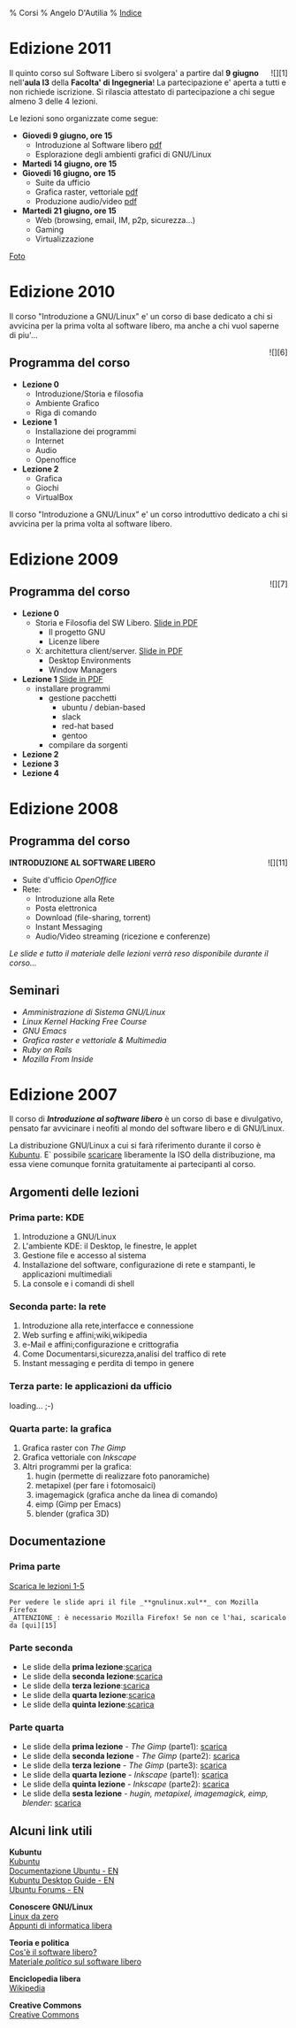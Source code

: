 % Corsi
% Angelo D'Autilia
% [Indice](00-Indice.html)

# Edizione 2011

<div style="float:right; padding-left: 10px;">![][1]</div>

Il quinto corso sul Software Libero si svolgera' a partire dal **9 giugno** nell'**aula I3** della **Facolta' di Ingegneria**! La partecipazione e' aperta a tutti e non richiede iscrizione. Si rilascia attestato di partecipazione a chi segue almeno 3 delle 4 lezioni.

Le lezioni sono organizzate come segue:

* **Giovedi 9 giugno, ore 15**
    * Introduzione al Software libero [pdf][2]
    * Esplorazione degli ambienti grafici di GNU/Linux
* **Martedi 14 giugno, ore 15**
* **Giovedi 16 giugno, ore 15**
    * Suite da ufficio
    * Grafica raster, vettoriale [pdf][3]
    * Produzione audio/video [pdf][4]
* **Martedi 21 giugno, ore 15**
    * Web (browsing, email, IM, p2p, sicurezza...)
    * Gaming
    * Virtualizzazione

[Foto][5]

# Edizione 2010

Il corso "Introduzione a GNU/Linux" e' un corso di base dedicato a chi si avvicina per la prima volta al software libero, ma anche a chi vuol saperne di piu'...

<div style="float:right; padding-left: 10px;">![][6]</div>

##  Programma del corso

* **Lezione 0**
    * Introduzione/Storia e filosofia
    * Ambiente Grafico
    * Riga di comando
* **Lezione 1**
    * Installazione dei programmi
    * Internet
    * Audio
    * Openoffice
* **Lezione 2**
    * Grafica
    * Giochi
    * VirtualBox

Il corso "Introduzione a GNU/Linux" e' un corso introduttivo dedicato a chi si avvicina per la prima volta al software libero.

# Edizione 2009

<div style="float:right; padding-left: 10px;">![][7]</div>

##  Programma del corso

* **Lezione 0**
    * Storia e Filosofia del SW Libero. [Slide in PDF][8]
        * Il progetto GNU
        * Licenze libere
    * X: architettura client/server. [Slide in PDF][9]
        * Desktop Environments
        * Window Managers
* **Lezione 1** [Slide in PDF][10]
    * installare programmi
        * gestione pacchetti
            * ubuntu / debian-based
            * slack
            * red-hat based
            * gentoo
        * compilare da sorgenti
* **Lezione 2**
* **Lezione 3**
* **Lezione 4**

# Edizione 2008

##  Programma del corso

<div style="float:right; padding-left: 10px;">![][11]</div>

**INTRODUZIONE AL SOFTWARE LIBERO**

* Suite d'ufficio _OpenOffice_
* Rete:
    * Introduzione alla Rete
    * Posta elettronica
    * Download (file-sharing, torrent)
    * Instant Messaging
    * Audio/Video streaming (ricezione e conferenze)

_Le slide e tutto il materiale delle lezioni verrà reso disponibile durante il corso..._

##  Seminari

* _Amministrazione di Sistema GNU/Linux_
* _Linux Kernel Hacking Free Course_
* _GNU Emacs_
* _Grafica raster e vettoriale &amp; Multimedia_
* _Ruby on Rails_
* _Mozilla From Inside_


# Edizione 2007

Il corso di _**Introduzione al software libero**_ è un corso di base e divulgativo, pensato far avvicinare i neofiti al mondo del software libero e di GNU/Linux.

La distribuzione GNU/Linux a cui si farà riferimento durante il corso è [Kubuntu][12]. E` possibile [scaricare][13] liberamente la ISO della distribuzione, ma essa viene comunque fornita gratuitamente ai partecipanti al corso.

##  Argomenti delle lezioni

###  Prima parte: KDE

1. Introduzione a GNU/Linux
2. L'ambiente KDE: il Desktop, le finestre, le applet
3. Gestione file e accesso al sistema
4. Installazione del software, configurazione di rete e stampanti, le applicazioni multimediali
5. La console e i comandi di shell

###  Seconda parte: la rete

1. Introduzione alla rete,interfacce e connessione
2. Web surfing e affini;wiki,wikipedia
3. e-Mail e affini;configurazione e crittografia
4. Come Documentarsi,sicurezza,analisi del traffico di rete
5. Instant messaging e perdita di tempo in genere

###  Terza parte: le applicazioni da ufficio

loading...&nbsp;;-)

###  Quarta parte: la grafica

1. Grafica raster con _The Gimp_
2. Grafica vettoriale con _Inkscape_
3. Altri programmi per la grafica:
    1. hugin (permette di realizzare foto panoramiche)
    2. metapixel (per fare i fotomosaici)
    3. imagemagick (grafica anche da linea di comando)
    4. eimp (Gimp per Emacs)
    5. blender (grafica 3D)

##  Documentazione

###  Prima parte

[Scarica le lezioni 1-5][14]

    Per vedere le slide apri il file _**gnulinux.xul**_ con Mozilla Firefox
    _ATTENZIONE_: è necessario Mozilla Firefox! Se non ce l'hai, scaricalo da [qui][15]

### Parte seconda

* Le slide della **prima lezione**:[scarica][16]
* Le slide della **seconda lezione**:[scarica][17]
* Le slide della **terza lezione**:[scarica][18]
* Le slide della **quarta lezione**:[scarica][19]
* Le slide della **quinta lezione**:[scarica][20]

### Parte quarta

* Le slide della **prima lezione** \- _The Gimp_ (parte1): [scarica][21]
* Le slide della **seconda lezione** \- _The Gimp_ (parte2): [scarica][22]
* Le slide della **terza lezione** \- _The Gimp_ (parte3): [scarica][23]
* Le slide della **quarta lezione** \- _Inkscape_ (parte1): [scarica][24]
* Le slide della **quinta lezione** \- _Inkscape_ (parte2): [scarica][25]
* Le slide della **sesta lezione** \- _hugin, metapixel, imagemagick, eimp, blender_: [scarica][26]

##  Alcuni link utili

**Kubuntu**  
[Kubuntu][27]  
[Documentazione Ubuntu - EN][28]  
[Kubuntu Desktop Guide - EN][29]  
[Ubuntu Forums - EN][30]  

**Conoscere GNU/Linux**  
[Linux da zero][31]  
[Appunti di informatica libera][32]  

**Teoria e politica**  
[Cos'è il software libero?][33]  
[Materiale _politico_ sul software libero][34]  

**Enciclopedia libera**  
[Wikipedia][35]  

**Creative Commons**  
[Creative Commons][36]  

[1]: http://story.salug.it/wiki/upload/thumb/c/c3/Corso2011.png/250px-Corso2011.png
[2]: http://story.salug.it/~public/corso/2011/lez1.pdf "http://story.salug.it/~public/corso/2011/lez1.pdf"
[3]: http://story.salug.it/~public/corso/2011/lez3.pdf "http://story.salug.it/~public/corso/2011/lez3.pdf"
[4]: http://story.salug.it/~public/corso/2011/lez3-b.pdf "http://story.salug.it/~public/corso/2011/lez3-b.pdf"
[5]: http://gallery.salug.it "http://gallery.salug.it"
[6]: http://story.salug.it/wiki/upload/thumb/d/d1/Corso2010.png/250px-Corso2010.png
[7]: http://story.salug.it/wiki/upload/thumb/7/71/Locanda2.png/250px-Locanda2.png
[8]: http://story.salug.it/~public/corso/2009/lez1-gnu.pdf "http://story.salug.it/~public/corso/2009/lez1-gnu.pdf"
[9]: http://story.salug.it/~public/corso/2009/lez1-xorg.pdf "http://story.salug.it/~public/corso/2009/lez1-xorg.pdf"
[10]: http://story.salug.it/~public/corso/2009/lezione2-pacchetti.pdf "http://story.salug.it/~public/corso/2009/lezione2-pacchetti.pdf"
[11]: http://story.salug.it/wiki/upload/thumb/8/8d/Corso2008-introduzione-al-software-libero.jpg/200px-Corso2008-introduzione-al-software-libero.jpg
[12]: http://www.kubuntu.org "http://www.kubuntu.org"
[13]: http://na.mirror.garr.it/mirrors/ubuntu-releases/kubuntu/edgy/kubuntu-6.10-desktop-i386.iso "http://na.mirror.garr.it/mirrors/ubuntu-releases/kubuntu/edgy/kubuntu-6.10-desktop-i386.iso"
[14]: http://salug.it/~haku/CorsoGNULinux/Lezioni.tar.gz "http://salug.it/~haku/CorsoGNULinux/Lezioni.tar.gz"
[15]: http://www.mozillaitalia.it/archive/index.html#p1 "http://www.mozillaitalia.it/archive/index.html#p1"
[16]: http://salug.it/~benet/rete1.zip "http://salug.it/~benet/rete1.zip"
[17]: http://salug.it/~benet/rete22.zip "http://salug.it/~benet/rete22.zip"
[18]: http://salug.it/~benet/rete3.zip "http://salug.it/~benet/rete3.zip"
[19]: http://salug.it/~benet/rete4.zip "http://salug.it/~benet/rete4.zip"
[20]: http://salug.it/~benet/rete5.zip "http://salug.it/~benet/rete5.zip"
[21]: http://story.salug.it/~public/corso/2007/gimp-parte1.pdf "http://story.salug.it/~public/corso/2007/gimp-parte1.pdf"
[22]: http://story.salug.it/~public/corso/2007/gimp-parte2.pdf "http://story.salug.it/~public/corso/2007/gimp-parte2.pdf"
[23]: http://story.salug.it/~public/corso/2007/gimp-parte3.pdf "http://story.salug.it/~public/corso/2007/gimp-parte3.pdf"
[24]: http://story.salug.it/~public/corso/2007/inkscape-parte1.pdf "http://story.salug.it/~public/corso/2007/inkscape-parte1.pdf"
[25]: http://story.salug.it/~public/corso/2007/inkscape-parte2.pdf "http://story.salug.it/~public/corso/2007/inkscape-parte2.pdf"
[26]: http://story.salug.it/~public/corso/2007/ultima.pdf "http://story.salug.it/~public/corso/2007/ultima.pdf"
[27]: http://www.ubuntu-it.org/index.php?page=kubuntu "http://www.ubuntu-it.org/index.php?page=kubuntu"
[28]: https://help.ubuntu.com/community "https://help.ubuntu.com/community"
[29]: https://help.ubuntu.com/6.10/kubuntu/desktopguide/C/index.html "https://help.ubuntu.com/6.10/kubuntu/desktopguide/C/index.html"
[30]: http://ubuntuforums.org "http://ubuntuforums.org"
[31]: http://erlug.linux.it/linuxdazero/ldz.html "http://erlug.linux.it/linuxdazero/ldz.html"
[32]: http://a2.pluto.it/a2.htm "http://a2.pluto.it/a2.htm"
[33]: http://softwarelibero.it/documentazione/softwarelibero.html "http://softwarelibero.it/documentazione/softwarelibero.html"
[34]: http://www.linux.it/GNU "http://www.linux.it/GNU"
[35]: http://it.wikipedia.org "http://it.wikipedia.org"
[36]: http://www.creativecommons.it "http://www.creativecommons.it"
